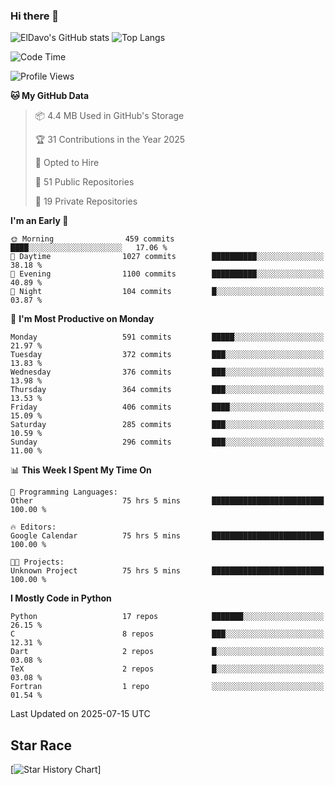 ### Hi there 👋
![ElDavo's GitHub stats](https://github-readme-stats.vercel.app/api?username=ElDavoo&show_icons=true&theme=chartreuse-dark)
![Top Langs](https://github-readme-stats.vercel.app/api/top-langs/?username=ElDavoo&theme=chartreuse-dark&layout=compact)

<!--START_SECTION:waka-->
![Code Time](http://img.shields.io/badge/Code%20Time-3%2C690%20hrs%2044%20mins-blue)

![Profile Views](http://img.shields.io/badge/Profile%20Views-1-blue)

**🐱 My GitHub Data** 

> 📦 4.4 MB Used in GitHub's Storage 
 > 
> 🏆 31 Contributions in the Year 2025
 > 
> 💼 Opted to Hire
 > 
> 📜 51 Public Repositories 
 > 
> 🔑 19 Private Repositories 
 > 
**I'm an Early 🐤** 

```text
🌞 Morning                459 commits         ████░░░░░░░░░░░░░░░░░░░░░   17.06 % 
🌆 Daytime                1027 commits        ██████████░░░░░░░░░░░░░░░   38.18 % 
🌃 Evening                1100 commits        ██████████░░░░░░░░░░░░░░░   40.89 % 
🌙 Night                  104 commits         █░░░░░░░░░░░░░░░░░░░░░░░░   03.87 % 
```
📅 **I'm Most Productive on Monday** 

```text
Monday                   591 commits         █████░░░░░░░░░░░░░░░░░░░░   21.97 % 
Tuesday                  372 commits         ███░░░░░░░░░░░░░░░░░░░░░░   13.83 % 
Wednesday                376 commits         ███░░░░░░░░░░░░░░░░░░░░░░   13.98 % 
Thursday                 364 commits         ███░░░░░░░░░░░░░░░░░░░░░░   13.53 % 
Friday                   406 commits         ████░░░░░░░░░░░░░░░░░░░░░   15.09 % 
Saturday                 285 commits         ███░░░░░░░░░░░░░░░░░░░░░░   10.59 % 
Sunday                   296 commits         ███░░░░░░░░░░░░░░░░░░░░░░   11.00 % 
```


📊 **This Week I Spent My Time On** 

```text
💬 Programming Languages: 
Other                    75 hrs 5 mins       █████████████████████████   100.00 % 

🔥 Editors: 
Google Calendar          75 hrs 5 mins       █████████████████████████   100.00 % 

🐱‍💻 Projects: 
Unknown Project          75 hrs 5 mins       █████████████████████████   100.00 % 
```

**I Mostly Code in Python** 

```text
Python                   17 repos            ███████░░░░░░░░░░░░░░░░░░   26.15 % 
C                        8 repos             ███░░░░░░░░░░░░░░░░░░░░░░   12.31 % 
Dart                     2 repos             █░░░░░░░░░░░░░░░░░░░░░░░░   03.08 % 
TeX                      2 repos             █░░░░░░░░░░░░░░░░░░░░░░░░   03.08 % 
Fortran                  1 repo              ░░░░░░░░░░░░░░░░░░░░░░░░░   01.54 % 
```




 Last Updated on 2025-07-15 UTC
<!--END_SECTION:waka-->

## Star Race

[![Star History Chart](https://api.star-history.com/svg?repos=ElDavoo/WhatsApp-Crypt14-Crypt15-Decrypter,ElDavoo/TuringOS,EliteAndroidApps/WhatsApp-Crypt12-Decrypter,KnugiHK/Whatsapp-Chat-Exporter&type=Date)]
